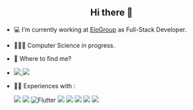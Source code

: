 <div align="center">
<h2>Hi there 👋</h2>
</div>

- 💻 I’m currently working at [EloGroup](https://elogroup.com.br/) as Full-Stack Developer.
- 🧑🏼‍🎓 Computer Science in progress.
- 📍 Where to find me?
- 
    <a href="https://www.linkedin.com/in/lucaswilliamgomes/"> <img src="https://img.shields.io/badge/-LinkedIn-1ca0f1?style=flat-square&labelColor=1ca0f1&logo=linkedin&logoColor=white"> </a>
    <a href="https://mail.google.com/"> <img src="https://img.shields.io/badge/-lucaswilliam133@gmail.com-BF3124?style=flat-square&labelColor=BF3124&logo=gmail&logoColor=white"> </a>

- 👨‍💻 Experiences with :

    <img src="https://img.shields.io/badge/Git-F05032?style=for-the-badge&logo=git&logoColor=white">
    <img src="https://img.shields.io/badge/Django-092E20?style=for-the-badge&logo=django&logoColor=white">
    <img alt="Flutter" src="https://img.shields.io/badge/Flutter-%2302569B.svg?&style=for-the-badge&logo=Flutter&logoColor=white" />
    <img src="https://img.shields.io/badge/MySQL-00000F?style=for-the-badge&logo=mysql&logoColor=white">
    <img src="https://img.shields.io/badge/Docker-2CA5E0?style=for-the-badge&logo=docker&logoColor=white">
    <img src="https://img.shields.io/badge/HTML5-E34F26?style=for-the-badge&logo=html5&logoColor=white">
    <img src="https://img.shields.io/badge/CSS-239120?&style=for-the-badge&logo=css3&logoColor=white">
    <img src="https://img.shields.io/badge/JavaScript-F7DF1E?style=for-the-badge&logo=javascript&logoColor=black">

<br>

<!-- ![Top Langs](https://github-readme-stats.vercel.app/api/top-langs/?username=lucaswilliamgomes&exclude_repo=Beginner-django&hide=C&layout=compact&theme=calm) -->
<!-- 
![stats](https://github-readme-stats.vercel.app/api?username=lucaswilliamgomes&count_private=true&show_icons=true&theme=calm) -->
